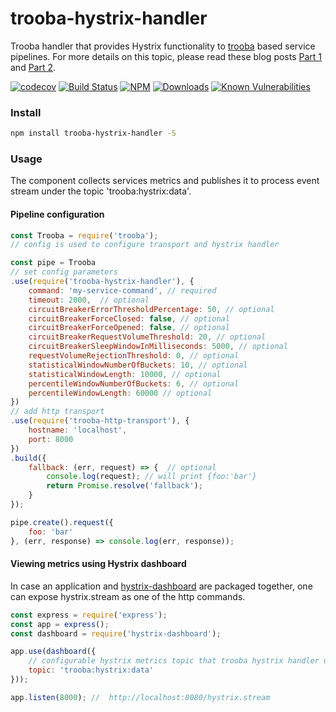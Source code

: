 trooba-hystrix-handler
======================

Trooba handler that provides Hystrix functionality to [trooba](https://github.com/trooba/trooba) based service pipelines. For more details on this topic, please read these blog posts [Part 1](https://medium.com/@dimichmm/building-resilient-platform-part-1-51b852588fb3) and [Part 2](https://medium.com/@dimichmm/building-resilient-platform-part-2-509c9550617d).

[![codecov](https://codecov.io/gh/trooba/trooba-hystrix-handler/branch/master/graph/badge.svg)](https://codecov.io/gh/trooba/trooba-hystrix-handler)
[![Build Status](https://travis-ci.org/trooba/trooba-hystrix-handler.svg?branch=master)](https://travis-ci.org/trooba/trooba-hystrix-handler) [![NPM](https://img.shields.io/npm/v/trooba-hystrix-handler.svg)](https://www.npmjs.com/package/trooba-hystrix-handler)
[![Downloads](https://img.shields.io/npm/dm/trooba-hystrix-handler.svg)](http://npm-stat.com/charts.html?package=trooba-hystrix-handler)
[![Known Vulnerabilities](https://snyk.io/test/github/trooba/trooba-hystrix-handler/badge.svg)](https://snyk.io/test/github/trooba/trooba-hystrix-handler)


### Install

```bash
npm install trooba-hystrix-handler -S
```

### Usage

The component collects services metrics and publishes it to process event stream under the topic 'trooba:hystrix:data'.

#### Pipeline configuration

```js
const Trooba = require('trooba');
// config is used to configure transport and hystrix handler

const pipe = Trooba
// set config parameters
.use(require('trooba-hystrix-handler'), {
    command: 'my-service-command', // required
    timeout: 2000,  // optional
    circuitBreakerErrorThresholdPercentage: 50, // optional
    circuitBreakerForceClosed: false, // optional
    circuitBreakerForceOpened: false, // optional
    circuitBreakerRequestVolumeThreshold: 20, // optional
    circuitBreakerSleepWindowInMilliseconds: 5000, // optional
    requestVolumeRejectionThreshold: 0, // optional
    statisticalWindowNumberOfBuckets: 10, // optional
    statisticalWindowLength: 10000, // optional
    percentileWindowNumberOfBuckets: 6, // optional
    percentileWindowLength: 60000 // optional
})
// add http transport
.use(require('trooba-http-transport'), {
    hostname: 'localhost',
    port: 8000
})
.build({
    fallback: (err, request) => {  // optional
        console.log(request); // will print {foo:'bar'}
        return Promise.resolve('fallback');
    }
});

pipe.create().request({
    foo: 'bar'
}, (err, response) => console.log(err, response));
```

#### Viewing metrics using Hystrix dashboard

In case an application and [hystrix-dashboard](https://github.com/dimichgh/hystrix-dashboard) are packaged together, one can expose hystrix.stream as one of the http commands.

```js
const express = require('express');
const app = express();
const dashboard = require('hystrix-dashboard');

app.use(dashboard({
    // configurable hystrix metrics topic that trooba hystrix handler uses to publish data
    topic: 'trooba:hystrix:data'
}));

app.listen(8000); //  http://localhost:8080/hystrix.stream
```
